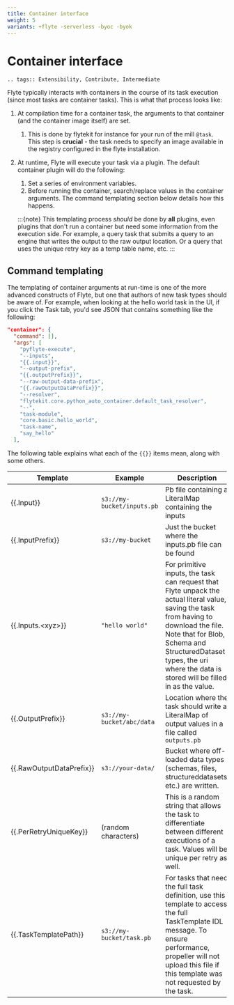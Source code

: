 ```yaml
---
title: Container interface
weight: 5
variants: +flyte -serverless -byoc -byok
---
```


# Container interface

```{eval-rst}
.. tags:: Extensibility, Contribute, Intermediate
```

Flyte typically interacts with containers in the course of its task execution (since most tasks are container
tasks). This is what that process looks like:

1. At compilation time for a container task, the arguments to that container (and the container image itself) are set.

   1. This is done by flytekit for instance for your run of the mill `@task`. This step is **crucial** - the task needs to specify an image available in the registry configured in the flyte installation.

2. At runtime, Flyte will execute your task via a plugin. The default container plugin will do the following:

   1. Set a series of environment variables.
   2. Before running the container, search/replace values in the container arguments. The command templating section below details how this happens.

   :::{note}
   This templating process *should* be done by **all** plugins, even plugins that don't run a container but need
   some information from the execution side. For example, a query task that submits a query to an engine that
   writes the output to the raw output location. Or a query that uses the unique retry key as a temp table name, etc.
   :::

## Command templating

The templating of container arguments at run-time is one of the more advanced constructs of Flyte, but one that
authors of new task types should be aware of. For example, when looking at the hello world task in the UI,
if you click the Task tab, you'd see JSON that contains something like the following:

```json
"container": {
  "command": [],
  "args": [
    "pyflyte-execute",
    "--inputs",
    "{{.input}}",
    "--output-prefix",
    "{{.outputPrefix}}",
    "--raw-output-data-prefix",
    "{{.rawOutputDataPrefix}}",
    "--resolver",
    "flytekit.core.python_auto_container.default_task_resolver",
    "--",
    "task-module",
    "core.basic.hello_world",
    "task-name",
    "say_hello"
  ],
```

The following table explains what each of the `{{}}` items mean, along with some others.

| Template                 | Example                    | Description                                                                                                                                                                                                                                                       |
| ------------------------ | -------------------------- | ----------------------------------------------------------------------------------------------------------------------------------------------------------------------------------------------------------------------------------------------------------------- |
| {{.Input}}               | `s3://my-bucket/inputs.pb` | Pb file containing a LiteralMap containing the inputs                                                                                                                                                                                                             |
| {{.InputPrefix}}         | `s3://my-bucket`           | Just the bucket where the inputs.pb file can be found                                                                                                                                                                                                             |
| {{.Inputs.\<xyz>}}       | `"hello world"`            | For primitive inputs, the task can request that Flyte unpack the actual literal value, saving the task from having to download the file. Note that for Blob, Schema and StructuredDataset types, the uri where the data is stored will be filled in as the value. |
| {{.OutputPrefix}}        | `s3://my-bucket/abc/data`  | Location where the task should write a LiteralMap of output values in a file called `outputs.pb`                                                                                                                                                                  |
| {{.RawOutputDataPrefix}} | `s3://your-data/`          | Bucket where off-loaded data types (schemas, files, structureddatasets, etc.) are written.                                                                                                                                                                        |
| {{.PerRetryUniqueKey}}   | (random characters)        | This is a random string that allows the task to differentiate between different executions of a task. Values will be unique per retry as well.                                                                                                                    |
| {{.TaskTemplatePath}}    | `s3://my-bucket/task.pb`   | For tasks that need the full task definition, use this template to access the full TaskTemplate IDL message. To ensure performance, propeller will not upload this file if this template was not requested by the task.                                           |
